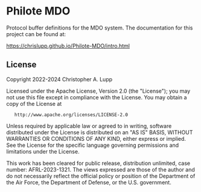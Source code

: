 # Philote MDO
Protocol buffer definitions for the MDO system. The documentation for this
project can be found at:

https://chrislupp.github.io/Philote-MDO/intro.html


## License
   Copyright 2022-2024 Christopher A. Lupp

   Licensed under the Apache License, Version 2.0 (the "License");
   you may not use this file except in compliance with the License.
   You may obtain a copy of the License at

       http://www.apache.org/licenses/LICENSE-2.0

   Unless required by applicable law or agreed to in writing, software
   distributed under the License is distributed on an "AS IS" BASIS,
   WITHOUT WARRANTIES OR CONDITIONS OF ANY KIND, either express or implied.
   See the License for the specific language governing permissions and
   limitations under the License.


This work has been cleared for public release, distribution unlimited, case 
number: AFRL-2023-1321. The views expressed are those of the author and do
not necessarily reflect the official policy or position of the Department of
the Air Force, the Department of Defense, or the U.S. government.